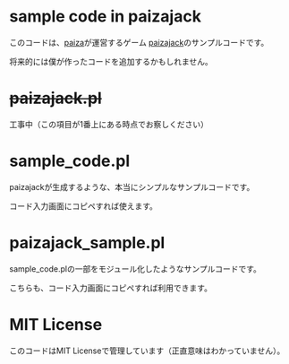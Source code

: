 # sample code in paizajack

このコードは、[paiza](https://paiza.jp/)が運営するゲーム
[paizajack](https://paiza.jp/paizajack/)のサンプルコードです。

将来的には僕が作ったコードを追加するかもしれません。



# ~~paizajack.pl~~

工事中（この項目が1番上にある時点でお察しください）



# sample_code.pl

paizajackが生成するような、本当にシンプルなサンプルコードです。

コード入力画面にコピペすれば使えます。



# paizajack_sample.pl

sample_code.plの一部をモジュール化したようなサンプルコードです。

こちらも、コード入力画面にコピペすれば利用できます。



# MIT License

このコードはMIT Licenseで管理しています（正直意味はわかっていません）。
